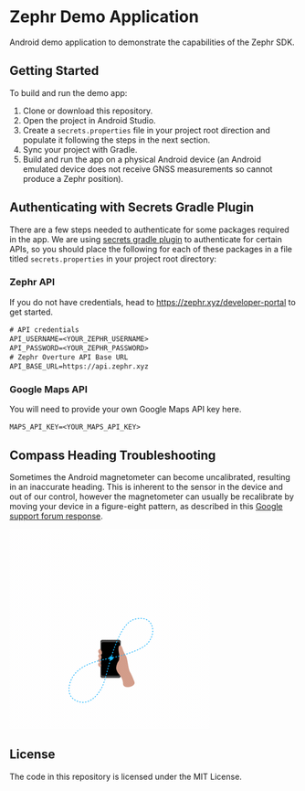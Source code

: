 # Zephr Demo Application
Android demo application to demonstrate the capabilities of the Zephr SDK.

## Getting Started

To build and run the demo app:

 1. Clone or download this repository.
 2. Open the project in Android Studio.
 3. Create a `secrets.properties` file in your project root direction and populate it following the steps in the next section.
 4. Sync your project with Gradle.
 5. Build and run the app on a physical Android device (an Android emulated device does not receive GNSS measurements so cannot produce a Zephr position).

## Authenticating with Secrets Gradle Plugin
 There are a few steps needed to authenticate for some packages required in the app. We are using [secrets gradle plugin](https://github.com/google/secrets-gradle-plugin) to authenticate for certain APIs, so you should place the following for each of these packages in a file titled `secrets.properties` in your project root directory:

 ### Zephr API
 If you do not have credentials, head to https://zephr.xyz/developer-portal to get started.
 ```
 # API credentials
API_USERNAME=<YOUR_ZEPHR_USERNAME>
API_PASSWORD=<YOUR_ZEPHR_PASSWORD>
# Zephr Overture API Base URL
API_BASE_URL=https://api.zephr.xyz
 ```

 ### Google Maps API
 You will need to provide your own Google Maps API key here.
 ```
 MAPS_API_KEY=<YOUR_MAPS_API_KEY>
 ```


## Compass Heading Troubleshooting
Sometimes the Android magnetometer can become uncalibrated, resulting in an inaccurate heading. This is inherent to the sensor in the device and out of our control, however the magnetometer can usually be recalibrate by moving your device in a figure-eight pattern, as described in this [Google support forum response](https://support.google.com/maps/thread/5071162?hl=en&msgid=5100167).

![GIF of phone moving in a figure eight pattern](images/figure-eight.gif "Figure Eight Calibration Motion.")

## License
The code in this repository is licensed under the MIT License.